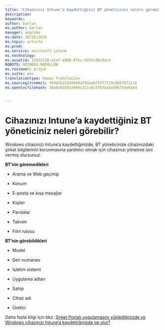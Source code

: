 ```yaml
---
title: "Cihazınızı Intune’a kaydettiğiniz BT yöneticiniz neleri görebilir? | Microsoft Intune"
description: 
keywords: 
author: barlan
ms.author: barlan
manager: angrobe
ms.date: 10/25/2016
ms.topic: article
ms.prod: 
ms.service: microsoft-intune
ms.technology: 
ms.assetid: 12655728-a1af-4d89-97bc-925fe36c0dc4
ROBOTS: NOINDEX,NOFOLLOW
ms.reviewer: priyar
ms.suite: ems
translationtype: Human Translation
ms.sourcegitcommit: f69d2b222e9409a79dae07fd77f29c46876f11cb
ms.openlocfilehash: 38a8a92581a990c321c6c57bfaa5a506733eb1b4


---
```



# Cihazınızı Intune’a kaydettiğiniz BT yöneticiniz neleri görebilir?

Windows cihazınızı Intune’a kaydettiğinizde, BT yöneticinize cihazınızdaki şirket bilgilerinin korunmasına yardımcı olmak için cihazınızı yönetme izni vermiş olursunuz.

**BT’nin göremedikleri**

-   Arama ve Web geçmişi

-   Konum

-   E-posta ve kısa mesajlar

-   Kişiler

-   Parolalar

-   Takvim

-   Film rulosu

**BT’nin görebildikleri**

-   Model

-   Seri numarası

-   İşletim sistemi

-   Uygulama adları

-   Sahip

-   Cihaz adı

-   Üretici

Daha fazla bilgi için bkz. [Şirket Portalı uygulamasını yüklediğinizde ve Windows cihazınızı Intune’a kaydettiğinizde ne olur?](what-happens-if-you-install-the-company-portal-app-and-enroll-your-device-in-intune-windows)



<!--HONumber=Oct16_HO2-->


